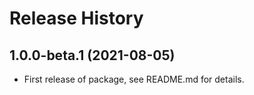 # Release History

## 1.0.0-beta.1 (2021-08-05)

- First release of package, see README.md for details.
